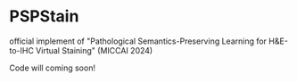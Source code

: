 # PSPStain
official implement of "Pathological Semantics-Preserving Learning for H&E-to-IHC Virtual Staining" (MICCAI 2024)

Code will coming soon!

